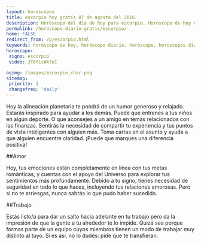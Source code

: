 ```yaml
---
layout: horoscopos
title: escorpio hoy gratis 07 de agosto del 2016 
description: Horóscopo del dia de hoy para escorpio. Horoscopo de hoy 07 de agosto del 2016. Las predicciones de amor, trabajo, vida personal gratis.
permalink: /horoscopo-diario-gratis/escorpio/
home: FALSE
redirect_from: /p/escorpio.html
keywords: horóscopo de hoy, horóscopo diario, horóscopo, horoscopos diarios gratis del dia de hoy, horóscopo diario gratis,horóscopo 2016, horóscopo esperanza gracia, horoscopo escorpio hoy, horoscop, horóscopos gratis, horoscopo escorpio, horoscopo escorpio 2016, Tarot, Astrologia, Zodíaco, escorpio, horoscopo gratis
horoscopo:
 signo: escorpio
 video: JT6YLcWk7oI

ogimg: /images/escorpio_char.png
sitemap:
 priority: 1
 changefreq: 'daily'
---
```



Hoy la alineación planetaria te pondrá de un humor generoso y relajado. Estarás inspirado para ayudar a los demás. Puede que entrenes a tus niños en algún deporte. O que aconsejes a un amigo en temas relacionados con las finanzas. Sentirás la necesidad de compartir tu experiencia y tus puntos de vista inteligentes con alguien más. Toma cartas en el asunto y ayuda a que alguien encuentre claridad. ¡Puede que marques una diferencia positiva!

##Amor

Hoy, tus emociones están completamente en línea con tus metas románticas, y cuentas con el apoyo del Universo para explorar tus sentimientos más profundamente. Debido a tu signo, tienes necesidad de seguridad en todo lo que haces, incluyendo tus relaciones amorosas. Pero si no te arriesgas, nunca sabrás lo que pudo haber sucedido.

##Trabajo

Estás listo/a para dar un salto hacia adelante en tu trabajo pero da la impresión de que la gente a tu alrededor te lo impide. Quizá sea porque formas parte de un equipo cuyos miembros tienen un modo de trabajar muy distinto al tuyo. Si es así, no lo dudes: pide que te transfieran.